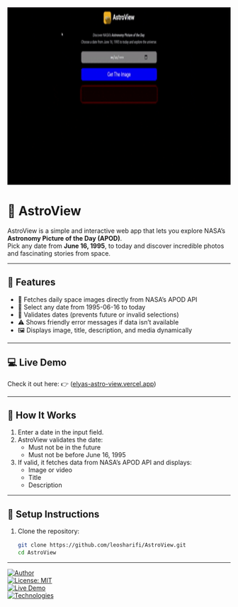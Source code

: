 <img src="./assets/Screen%20Recording%202025-10-04%20154041.gif" width="100%" height="400" object-fit="cover" alt="AstroView Demo">

# 🌌 AstroView

AstroView is a simple and interactive web app that lets you explore NASA’s **Astronomy Picture of the Day (APOD)**.  
Pick any date from **June 16, 1995**, to today and discover incredible photos and fascinating stories from space.

---

## 🚀 Features

- 🔭 Fetches daily space images directly from NASA’s APOD API
- 📅 Select any date from 1995-06-16 to today
- 🛑 Validates dates (prevents future or invalid selections)
- ⚠️ Shows friendly error messages if data isn’t available
- 🖼️ Displays image, title, description, and media dynamically

---

## 💻 Live Demo

Check it out here: 👉 ([elyas-astro-view.vercel.app](https://elyas-astro-view.vercel.app))

---

## 🧠 How It Works

1. Enter a date in the input field.
2. AstroView validates the date:
   - Must not be in the future
   - Must not be before June 16, 1995
3. If valid, it fetches data from NASA’s APOD API and displays:
   - Image or video
   - Title
   - Description

---

## 🧩 Setup Instructions

1. Clone the repository:
   ```bash
   git clone https://github.com/leosharifi/AstroView.git
   cd AstroView
   ```

---

[![Author](https://img.shields.io/badge/Author-leosharifi-blue)](https://github.com/leosharifi)  
[![License: MIT](https://img.shields.io/badge/License-MIT-yellow.svg)](LICENSE)  
[![Live Demo](https://img.shields.io/badge/Live%20Demo-Click%20Here-brightgreen)](https://elyas-astro-view.vercel.app)  
[![Technologies](https://img.shields.io/badge/Technologies-HTML5%20|%20CSS3%20|%20JavaScript-orange)](https://github.com/leosharifi/AstroView)
